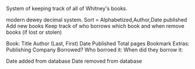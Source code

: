 System of keeping track of all of Whitney's books.


modern dewey decimal system.
Sort = Alphabetized,Author,Date published
Add new books
Keep track of who borrows which book and when
remove books (if lost or stolen)


Book:
Title
Author (Last, First)
Date Published
Total pages
Bookmark
Extras:
Publishing Company
Borrowed?
  Who borroed it:
  When did they borrow it:

Date added from database
Date removed from database
